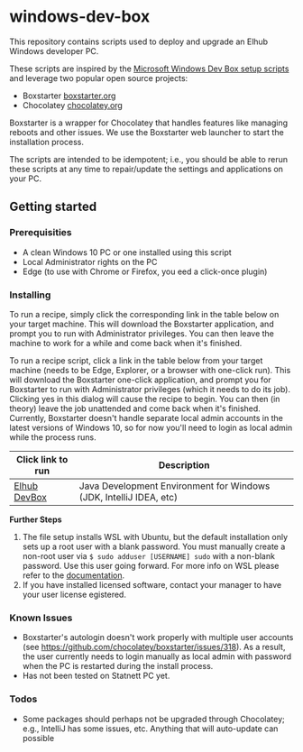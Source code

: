 # windows-dev-box

This repository contains scripts used to deploy and upgrade an Elhub Windows developer PC.

These scripts are inspired by the [Microsoft Windows Dev Box setup scripts](https://github.com/microsoft/windows-dev-box-setup-scripts) and 
leverage two popular open source projects:

* Boxstarter [boxstarter.org](http://boxstarter.org)
* Chocolatey [chocolatey.org](http://chocolatey.org)

Boxstarter is a wrapper for Chocolatey that handles features like managing reboots and other issues. We use the 
Boxstarter web launcher to start the installation process.

The scripts are intended to be idempotent; i.e., you should be able to rerun these scripts at any time to
repair/update the settings and applications on your PC. 

## Getting started

### Prerequisities

* A clean Windows 10 PC or one installed using this script
* Local Administrator rights on the PC
* Edge (to use with Chrome or Firefox, you eed a click-once plugin)

### Installing

To run a recipe, simply click the corresponding link in the table below on your target machine. This will download
the Boxstarter application, and prompt you to run with Administrator privileges. You can then leave the machine to
work for a while and come back when it's finished.

To run a recipe script, click a link in the table below from your target machine (needs to be Edge, Explorer, or a browser with one-click run). This will download the Boxstarter one-click application, and prompt you for Boxstarter to run with Administrator privileges (which it needs to do its job). Clicking yes in this dialog will cause the recipe to begin. You can then (in theory) leave the job unattended and come back when it's finished. Currently, Boxstarter doesn't handle separate local admin accounts in the latest versions of Windows 10, so for now you'll need to login as local admin while the process runs.

|Click link to run  |Description  |
|---------|---------|
|<a href='http://boxstarter.org/package/url?https://raw.githubusercontent.com/elhub/windows-dev-box/master/Install-DevBox.ps1'>Elhub DevBox</a>     | Java Development Environment for Windows (JDK, IntelliJ IDEA, etc) |

**Further Steps**

1. The file setup installs WSL with Ubuntu, but the default installation only sets up a root user with a blank
password. You must manually create a non-root user via `$ sudo adduser [USERNAME] sudo` with a non-blank password.
Use this user going forward. For more info on WSL please refer to the [documentation](https://docs.microsoft.com/en-us/windows/wsl/about).
2. If you have installed licensed software, contact your manager to have your user license  egistered.

### Known Issues

* Boxstarter's autologin doesn't work properly with multiple user accounts (see https://github.com/chocolatey/boxstarter/issues/318).
As a  result, the user currently needs to login manually as local admin with 
password when the PC is restarted during the install process.
* Has not been tested on Statnett PC yet.

### Todos

* Some packages should perhaps not be upgraded through Chocolatey; e.g., IntelliJ has some
issues, etc. Anything that will auto-update can possible 
